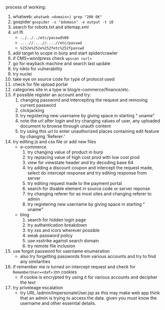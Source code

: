 process of working:

1. whatweb:		`whatweb <domain>| grep "200 OK"`
2. gospider		`gospider -s "$domain" -o output -t 10`
3. search for robots.txt and sitemap.xml
4. url lfi
	* `../../../etc/passwd%00`
	* `....//....//....//etc/passwd`
	* `%252e%252e%252fetc%252fpasswd`
5. add target to scope in burp and start spider/crawler
6. if CMS=wordpress check `wpscan <url>` 
7. go for wayback machine and search last update
8. try nikto for vulnerability
9. try nuclei
10. take eye on source code for type of protocol used 
11. check for file upload portal
12. categories site in a type ie blog/e-commerce/finance/etc.
13. if possible register an account and try:
	1. changing password and intercepting the request and removing current password
	2. clickjacking
	3. try registering new username by giving space in starting " uname"
	4. note the url after login and try changing values of user, any uploaded document to browse through unauth content
	5. try using this url to enter unauthorized places containing edit feature by changing 'Referer:'
14. try editing js and css file or add new files
	* e-commerce
		1. try changing value of product in burp
		2. try replacing value of high cost prod with low cost prod
		3. view for viewstate header and try decoding base 64
		4. try adding a discount coupon and intercept the request made, select do intercept response and try editing response from server
		5. try editing request made to the payment portal
		6. search for disable element in source code or server reponse
		7. try changing referer for as most sites and changing referer to admin
		8. try registering new username by giving space in starting " uname"
	* blog  
		1. search for hidden login page 
		2. try authentication breakdown
		3. try xss and icors wherever possible
		5. weak password policy
		6. use xsstrike against search domain
		7. try remote file inclusion
15. use forgot password for username enumeration
	* also try forgetting passwords from various accounts and try to find any similarities
16. if remember me is turned on intercept request and check for `RememberUser=<daf>` inn cookies
	* if cookie is encrypted try using it for various accounts and decipher the text
17. try priveleage escalation
	* try URL /admin/ImpersonateUser.jsp as this may make web app think that an admin is trying to access the data. given you must know the username and other essential details.
	
	
